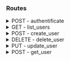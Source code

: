 ### Routes

<details>
  <summary>POST - authentificate</summary>

```ts
input {
    firm_name: string,
    password:  string,
}
output {
    token: string
}
```

Fields `session_firm_name` should be the last `firm_name` used in `authentificate`
Fields `session_token` should be the last token `session_token` returned by `authentificate`

These two value should be stored on [localStorage](https://developer.mozilla.org/en-US/docs/Web/API/Window/localStorage)
</details>

<details>
  <summary>GET - list_users</summary>

```ts
output [ firm_name: string ]
```
</details>

<details>
  <summary>POST - create_user</summary>

```ts
input {
    session_firm_name: string,
    session_token:     string,
    firm_name:    string,
    first_name:   string,
    last_name:    string,
    email:        string,
    phone_number: string,
    password: string,
    is_admin: boolean,
}
```
</details>

<details>
  <summary>DELETE - delete_user</summary>

```ts
input {
    session_firm_name: string,
    session_token:     string
    firm_name: string,
}
```
</details>

<details>
  <summary>PUT - update_user</summary>

```ts
input {
    session_firm_name: string,
    session_token:     string,
    firm_name:    string,
    first_name:   string | undefined,
    last_name:    string | undefined,
    email:        string | undefined,
    phone_number: string | undefined,
    password:     string | undefined,
    has_mai:  boolean | undefined,
    is_admin: boolean | undefined,
}
```
</details>

<details>
  <summary>POST - get_user</summary>

```ts
input {
    session_firm_name: string,
    session_token:     string,
    firm_name:    string,
}
output {
    first_name:   string,
    last_name:    string,
    email:        string,
    phone_number: string,
    last_received_mail: string, // Timestamp
    last_picked_up:     string, // Timestamp
    has_mail: boolean,
    is_admin: boolean,
}
```
</details>